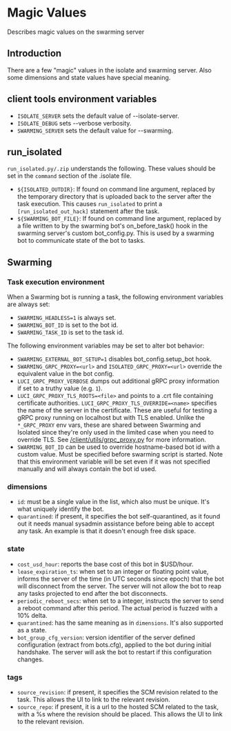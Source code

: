 # Magic Values

Describes magic values on the swarming server

## Introduction

There are a few "magic" values in the isolate and swarming server. Also some
dimensions and state values have special meaning.


## client tools environment variables

  - `ISOLATE_SERVER` sets the default value of --isolate-server.
  - `ISOLATE_DEBUG` sets --verbose verbosity.
  - `SWARMING_SERVER` sets the default value for --swarming.


## run_isolated

`run_isolated.py/.zip` understands the following. These values should be set in
the `command` section of the .isolate file.

  - `${ISOLATED_OUTDIR}`: If found on command line argument, replaced by the
    temporary directory that is uploaded back to the server after the task
    execution. This causes `run_isolated` to print a `[run_isolated_out_hack]`
    statement after the task.
  - `${SWARMING_BOT_FILE}`: If found on command line argument, replaced by a
    file written to by the swarming bot's on_before_task() hook in the swarming
    server's custom bot_config.py. This is used by a swarming bot to communicate
    state of the bot to tasks.


## Swarming

### Task execution environment

When a Swarming bot is running a task, the following environment variables are
always set:

  - `SWARMING_HEADLESS=1` is always set.
  - `SWARMING_BOT_ID` is set to the bot id.
  - `SWARMING_TASK_ID` is set to the task id.

The following environment variables may be set to alter bot behavior:

  - `SWARMING_EXTERNAL_BOT_SETUP=1` disables bot_config.setup_bot hook.
  - `SWARMING_GRPC_PROXY=<url>` and `ISOLATED_GRPC_PROXY=<url>` override the
    equivalent value in the bot config.
  - `LUCI_GRPC_PROXY_VERBOSE` dumps out additional gRPC proxy information if set
    to a truthy value (e.g. `1`).
  - `LUCI_GRPC_PROXY_TLS_ROOTS=<file>` and points to a .crt file containing
    certificate authorities. `LUCI_GRPC_PROXY_TLS_OVERRIDE=<name>` specifies the
    name of the server in the certificate. These are useful for testing a gRPC
    proxy running on localhost but with TLS enabled. Unlike the `*_GRPC_PROXY`
    env vars, these are shared between Swarming and Isolated since they're only
    used in the limited case when you need to override TLS. See
    [/client/utils/grpc_proxy.py](../../../client/utils/grpc_proxy.py) for more
    information.
  - `SWARMING_BOT_ID` can be used to override hostname-based bot id with a
    custom value. Must be specified before swarming script is started. Note that
    this environment variable will be set even if it was not specified manually
    and will always contain the bot id used.


### dimensions

  - `id`: must be a single value in the list, which also must be unique. It's
    what uniquely identify the bot.
  - `quarantined`: if present, it specifies the bot self-quarantined, as it
    found out it needs manual sysadmin assistance before being able to accept
    any task. An example is that it doesn't enough free disk space.


### state

  - `cost_usd_hour`: reports the base cost of this bot in $USD/hour.
  - `lease_expiration_ts`: when set to an integer or floating point value,
    informs the server of the time (in UTC seconds since epoch) that the bot
    will disconnect from the server. The server will not allow the bot to
    reap any tasks projected to end after the bot disconnects.
  - `periodic_reboot_secs`: when set to a integer, instructs the server to send
    a reboot command after this period. The actual period is fuzzed with a 10%
    delta.
  - `quarantined`: has the same meaning as in `dimensions`. It's also
    supported as a state.
  - `bot_group_cfg_version`: version identifier of the server defined
    configuration (extract from bots.cfg), applied to the bot during initial
    handshake. The server will ask the bot to restart if this configuration
    changes.

### tags

  - `source_revision`: if present, it specifies the SCM revision related to the
    task.  This allows the UI to link to the relevant revision.
  - `source_repo`: if present, it is a url to the hosted SCM related to the
    task, with a %s where the revision should be placed.  This allows the UI
    to link to the relevant revision.
